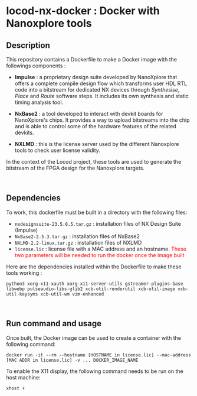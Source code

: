 # locod-nx-docker : Docker with Nanoxplore tools

## Description

This repository contains a Dockerfile to make a Docker image with the followings components :

- **Impulse** : a proprietary design suite developed by NanoXplore that offers a complete compile design flow which transforms user HDL RTL code into a bitstream for dedicated NX devices through *Synthesise*, *Place* and *Route* software steps. It includes its own synthesis and static timing analysis tool.

- **NxBase2** : a tool developed to interact with devkit boards for NanoXplore's chips. It provides a way to upload bitstreams into the chip and is able to control some of the hardware features of the related devkits.

- **NXLMD** : this is the license server used by the different Nanoxplore tools to check user license validity.

In the context of the Locod project, these tools are used to generate the bitstream of the FPGA design for the Nanoxplore targets.

<br>

## Dependencies

To work, this dockerfile must be built in a directory with the following files:
- `nxdesignsuite-23.5.0.5.tar.gz` : installation files of NX Design Suite (Impulse)
- `NxBase2-2.5.3.tar.gz` : installation files of NxBase2
- `NXLMD-2.2-linux.tar.gz` : installation files of NXLMD
- `license.lic` : license file with a MAC address and an hostname. <span style="color:red">These two parameters will be needed to run the docker once the image built</span>

Here are the dependencies installed within the Dockerfile to make these tools working :

`python3 xorg-x11-xauth xorg-x11-server-utils gstreamer-plugins-base libwebp pulseaudio-libs-glib2 xcb-util-renderutil xcb-util-image xcb-util-keysyms xcb-util-wm vim-enhanced`

<br>

## Run command and usage

Once built, the Docker image can be used to create a container with the following command:

```console
docker run -it --rm --hostname [HOSTNAME in license.lic] --mac-address [MAC ADDR in license.lic] -v ... DOCKER_IMAGE_NAME
```

To enable the X11 display, the following command needs to be run on the host machine:
```console
xhost +
```
